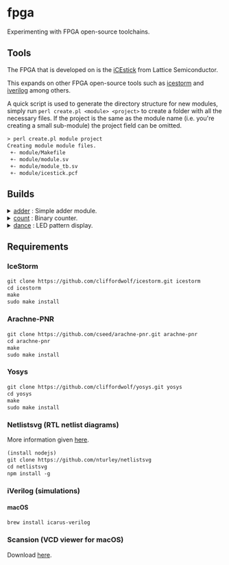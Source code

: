 # fpga

Experimenting with FPGA open-source toolchains.

## Tools
The FPGA that is developed on is the [iCEstick](https://www.latticesemi.com/icestick) from Lattice Semiconductor.

This expands on other FPGA open-source tools such as [icestorm](http://www.clifford.at/icestorm/) and [iverilog](http://iverilog.icarus.com/) among others.

A quick script is used to generate the directory structure for new modules, simply run `perl create.pl <module> <project>` to create a folder with all the necessary files.
If the project is the same as the module name (i.e. you're creating a small sub-module) the project field can be omitted.

```
> perl create.pl module project
Creating module module files.
 +- module/Makefile
 +- module/module.sv
 +- module/module_tb.sv
 +- module/icestick.pcf
```

## Builds
<details>
	<summary><a href="./adder">adder</a> : Simple adder module.</summary>
	<img src="adder/img/adder.svg">
</details>
<details>
	<summary><a href="./count">count</a> : Binary counter.</summary>
	<img src="count/img/top.svg">
</details>
<details>
	<summary><a href="./dance">dance</a> : LED pattern display.</summary>
	<img src="dance/img/dance.svg">
</details>

## Requirements
### IceStorm
```
git clone https://github.com/cliffordwolf/icestorm.git icestorm
cd icestorm
make
sudo make install
```

### Arachne-PNR
```
git clone https://github.com/cseed/arachne-pnr.git arachne-pnr
cd arachne-pnr
make
sudo make install
```

### Yosys
```
git clone https://github.com/cliffordwolf/yosys.git yosys
cd yosys
make
sudo make install
```

### Netlistsvg (RTL netlist diagrams)
More information given [here](https://github.com/nturley/netlistsvg).
```
(install nodejs)
git clone https://github.com/nturley/netlistsvg
cd netlistsvg
npm install -g
```

### iVerilog (simulations)
#### macOS
```
brew install icarus-verilog
```

### Scansion (VCD viewer for macOS)
Download [here](http://www.logicpoet.com/scansion/).
